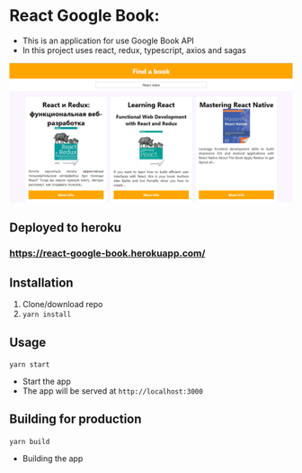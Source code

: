 # React Google Book:
* This is an application for use Google Book API
* In this project uses react, redux, typescript, axios and sagas 

![Screenshot](https://github.com/escsun/react-google-book/blob/master/react-google.png)

## Deployed to heroku
### https://react-google-book.herokuapp.com/

## Installation
1. Clone/download repo
2. `yarn install`

## Usage
`yarn start`
* Start the app
* The app will be served at `http://localhost:3000` 

## Building for production
`yarn build`
* Building the app
